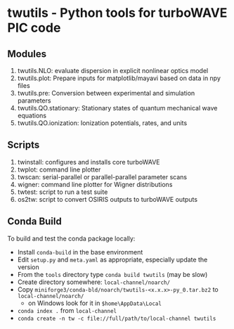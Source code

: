 twutils - Python tools for turboWAVE PIC code
=============================================

Modules
-------

1. twutils.NLO: evaluate dispersion in explicit nonlinear optics model
2. twutils.plot: Prepare inputs for matplotlib/mayavi based on data in npy files
3. twutils.pre: Conversion between experimental and simulation parameters
4. twutils.QO.stationary: Stationary states of quantum mechanical wave equations
5. twutils.QO.ionization: Ionization potentials, rates, and units

Scripts
-------

1. twinstall: configures and installs core turboWAVE
2. twplot: command line plotter
3. twscan: serial-parallel or parallel-parallel parameter scans
4. wigner: command line plotter for Wigner distributions
5. twtest: script to run a test suite
6. os2tw: script to convert OSIRIS outputs to turboWAVE outputs

Conda Build
------------

To build and test the conda package locally:
* Install `conda-build` in the base environment
* Edit `setup.py` and `meta.yaml` as appropriate, especially update the version
* From the `tools` directory type `conda build twutils` (may be slow)
* Create directory somewhere: `local-channel/noarch/`
* Copy `miniforge3/conda-bld/noarch/twutils-<x.x.x>-py_0.tar.bz2` to `local-channel/noarch/`
    - on Windows look for it in `$home\AppData\Local`
* `conda index .` from `local-channel`
* `conda create -n tw -c file://full/path/to/local-channel twutils`
